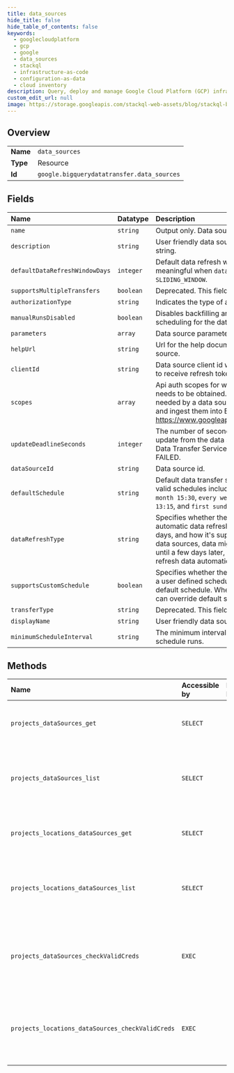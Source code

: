 ```yaml
---
title: data_sources
hide_title: false
hide_table_of_contents: false
keywords:
  - googlecloudplatform
  - gcp
  - google
  - data_sources
  - stackql
  - infrastructure-as-code
  - configuration-as-data
  - cloud inventory
description: Query, deploy and manage Google Cloud Platform (GCP) infrastructure and resources using SQL
custom_edit_url: null
image: https://storage.googleapis.com/stackql-web-assets/blog/stackql-blog-post-featured-image.png
---
```

  
    

## Overview
<table><tbody>
<tr><td><b>Name</b></td><td><code>data_sources</code></td></tr>
<tr><td><b>Type</b></td><td>Resource</td></tr>
<tr><td><b>Id</b></td><td><code>google.bigquerydatatransfer.data_sources</code></td></tr>
</tbody></table>

## Fields
| Name | Datatype | Description |
|:-----|:---------|:------------|
| `name` | `string` | Output only. Data source resource name. |
| `description` | `string` | User friendly data source description string. |
| `defaultDataRefreshWindowDays` | `integer` | Default data refresh window on days. Only meaningful when `data_refresh_type` = `SLIDING_WINDOW`. |
| `supportsMultipleTransfers` | `boolean` | Deprecated. This field has no effect. |
| `authorizationType` | `string` | Indicates the type of authorization. |
| `manualRunsDisabled` | `boolean` | Disables backfilling and manual run scheduling for the data source. |
| `parameters` | `array` | Data source parameters. |
| `helpUrl` | `string` | Url for the help document for this data source. |
| `clientId` | `string` | Data source client id which should be used to receive refresh token. |
| `scopes` | `array` | Api auth scopes for which refresh token needs to be obtained. These are scopes needed by a data source to prepare data and ingest them into BigQuery, e.g., https://www.googleapis.com/auth/bigquery |
| `updateDeadlineSeconds` | `integer` | The number of seconds to wait for an update from the data source before the Data Transfer Service marks the transfer as FAILED. |
| `dataSourceId` | `string` | Data source id. |
| `defaultSchedule` | `string` | Default data transfer schedule. Examples of valid schedules include: `1st,3rd monday of month 15:30`, `every wed,fri of jan,jun 13:15`, and `first sunday of quarter 00:00`. |
| `dataRefreshType` | `string` | Specifies whether the data source supports automatic data refresh for the past few days, and how it's supported. For some data sources, data might not be complete until a few days later, so it's useful to refresh data automatically. |
| `supportsCustomSchedule` | `boolean` | Specifies whether the data source supports a user defined schedule, or operates on the default schedule. When set to `true`, user can override default schedule. |
| `transferType` | `string` | Deprecated. This field has no effect. |
| `displayName` | `string` | User friendly data source name. |
| `minimumScheduleInterval` | `string` | The minimum interval for scheduler to schedule runs. |
## Methods
| Name | Accessible by | Required Params | Description |
|:-----|:--------------|:----------------|:------------|
| `projects_dataSources_get` | `SELECT` | `name` | Retrieves a supported data source and returns its settings. |
| `projects_dataSources_list` | `SELECT` | `parent` | Lists supported data sources and returns their settings. |
| `projects_locations_dataSources_get` | `SELECT` | `name` | Retrieves a supported data source and returns its settings. |
| `projects_locations_dataSources_list` | `SELECT` | `parent` | Lists supported data sources and returns their settings. |
| `projects_dataSources_checkValidCreds` | `EXEC` | `name` | Returns true if valid credentials exist for the given data source and requesting user. |
| `projects_locations_dataSources_checkValidCreds` | `EXEC` | `name` | Returns true if valid credentials exist for the given data source and requesting user. |
